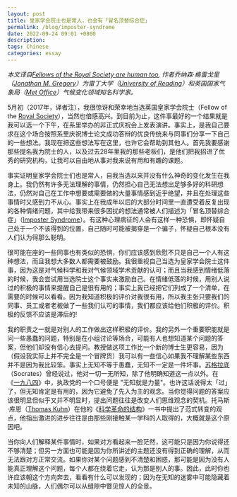 ```yaml
---
layout: post
title: 皇家学会院士也是常人，也会有「冒名顶替综合症」
permalink: /blog/imposter-syndrome
date: 2022-09-24 09:01 +0800
description: 
tags: Chinese
categories: essay 
---
```

*本文译自[Fellows of the Royal Society are human too](https://blogs.reading.ac.uk/wcd/2017/06/08/fellows-of-the-royal-society-are-human-too/), 作者乔纳森·格雷戈里（[Jonathan M. Gregory](http://www.met.rdg.ac.uk/~jonathan/)）为雷丁大学（[University of Reading](https://www.reading.ac.uk/)）和英国国家气象局（[Met Office](https://www.metoffice.gov.uk/)）气候变化领域知名科学家。*

5月初（2017年，译者注），我很惊讶和荣幸地当选英国皇家学会院士（Fellow of the [Royal Society](https://royalsociety.org/)），当然也倍感高兴。到目前为止，这件事最好的一个结果就是我可以选一个下午，在系里举办的非正式庆祝会上发表演讲。事实上，是我自己要求在这个场合按照系里庆祝博士论文成功答辩的优良传统来与同事们分享一下自己的一些想法。我现在把这些想法写在这里，也许它会帮助到其他人。首先我要感谢那些提名我为院士的人，以及过去28年里我的那些老板们，是他们把我招进了优秀的研究机构，让我可以自由地从事对我来说有用和有趣的课题。

事实证明皇家学会院士们也是常人，自我当选以来并没有什么神奇的变化发生在我身上。我仍然有许多无法理解的事情，仍然担心自己无法想出足够多好的科研想法，仍然对自己在工作中想要或需要做的大量事情感到近乎绝望，并且在处理这些事情时又感到力不从心。事实上在我成年以后的大部分时间里一直遭受着反复出现的各种情绪问题，其中给我带来很多困扰的想法通常被人们描述为「冒名顶替综合症」（[Imposter Syndrome](https://en.wikipedia.org/wiki/Impostor_syndrome)）。有这种心理病征的人会有这样一种恐惧，即怀疑自己处于一个不该得到的位置，自己随时可能被揭穿是一个骗子，怀疑自己根本没有人们认为得那么聪明。

很可能在座的一些同事也有类似的恐惧，你们应该感到欣慰不只是自己一个人有这种想法，而且我想大多数人都需要被鼓励。我很重视自己当选为皇家学会院士这件事，因为这是对气候科学和我对气候领域学术贡献的认可；而且当我感到情绪低落的时候，我会尝试用当选院士这个事实来激励自己。在情绪低落的时候，用别人说过的积极的事情来提醒自己是很有用的；事实上我已经把它们列成了一个清单，在需要的时候可以看看。因为我知道积极的评价对我很有用，所以我主张只要我们的同事、员工或者老板做了一些我们认可的事情，我们都应该给他们积极的评价。积极的反馈不应该是滞后的!

我的职责之一就是对别人的工作做出这样积极的评价。我的另外一个重要职能就是问一些愚蠢的问题，特别是在小组讨论等场合，可能有人也想知道某个问题的答案，但他们却没有信心去提问。教授做这项工作比一个新的博士生更容易，因为（假设我实际上并不完全是一个冒牌货）我可以有一些信心如果我不理解某些东西并不是因为我比较笨。事实上无知不等于愚蠢，无知不一定是一件坏事。[苏格拉底](https://zh.wikipedia.org/zh-hans/%E8%8B%8F%E6%A0%BC%E6%8B%89%E5%BA%95)（Socrates）曾经说过，他对一切一无所知，除了他明确知道这一点以外。在《[一九八四](https://zh.wikipedia.org/zh-hans/%E4%B8%80%E4%B9%9D%E5%85%AB%E5%9B%9B)》中，执政党的一个口号便是 "无知就是力量"。也许这话说得太「过」了，但无知肯定是有用的，因为它避免了先入为主的观念。当你觉得问题的答案应该很明显但似乎又并不明显时，提出问题往往是改变人们思维观念的契机。托马斯·库恩（[Thomas Kuhn](https://zh.wikipedia.org/zh-hans/%E6%89%98%E9%A9%AC%E6%96%AF%C2%B7%E5%BA%93%E6%81%A9)）在他的《[科学革命的结构](https://zh.wikipedia.org/zh-hans/%E7%A7%91%E5%AD%A6%E9%9D%A9%E5%91%BD%E7%9A%84%E7%BB%93%E6%9E%84)》一书中提出了范式转变的观点，他指出激进的进步往往是由那些刚接触某一学科的人取得的，大概就是这个原因吧。

当你向人们解释某件事情时，如果对方看起来一脸茫然，这可能只是因为你说得还不够清楚；但另一方面也可能是因为你所讲述的主题还没有得到正确的理解，从而无法跟对方正常交流。如果你对某个问题感到不清楚和困惑，那可能是因为没有人能真正理解这个问题，每个人都在绕着它走，认为那是别人的事。因此，此时你也许应该朝这个方向奔去，看看有什么可以发现的；因为在无知的迷雾中可能隐藏着未知的山脉，人们偶尔可以从缝隙中瞥见惊人的全景。

